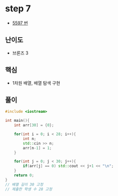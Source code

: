 # step 7
- [5597 번](https://www.acmicpc.net/problem/5597)
## 난이도
- 브론즈 3
## 핵심
- 1차원 배열, 배열 탐색 구현

## 풀이
```c++
#include <iostream>

int main(){
    int arr[30] = {0};

    for(int i = 0; i < 28; i++){
        int n;
        std::cin >> n;
        arr[n-1] = 1;
    }

    for(int j = 0; j < 30; j++){
        if(arr[j] == 0) std::cout << j+1 << "\n";
    }
    return 0;
}
// 배열 길이 30 고정
// 제출한 학생 수 28 고정
```